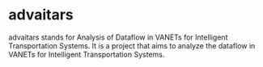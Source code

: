 # advaitars  

advaitars stands for Analysis of Dataflow in VANETs for Intelligent Transportation Systems. It is a project that aims to analyze the dataflow in VANETs for Intelligent Transportation Systems.